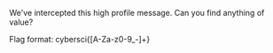 We've intercepted this high profile message. Can you find anything of value?

Flag format: cybersci{[A-Za-z0-9_-]+}